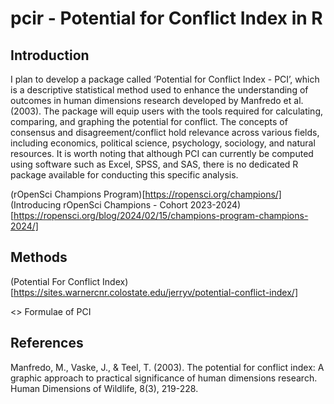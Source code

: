 # pcir - Potential for Conflict Index in R

## Introduction

I plan to develop a package called ‘Potential for Conflict Index - PCI’, which is a descriptive statistical method used to enhance the understanding of outcomes in human dimensions research developed by Manfredo et al. (2003). The package will equip users with the tools required for calculating, comparing, and graphing the potential for conflict. The concepts of consensus and disagreement/conflict hold relevance across various fields, including economics, political science, psychology, sociology, and natural resources. It is worth noting that although PCI can currently be computed using software such as Excel, SPSS, and SAS, there is no dedicated R package available for conducting this specific analysis. 

(rOpenSci Champions Program)[https://ropensci.org/champions/]
(Introducing rOpenSci Champions - Cohort 2023-2024)[https://ropensci.org/blog/2024/02/15/champions-program-champions-2024/]

## Methods

(Potential For Conflict Index)[https://sites.warnercnr.colostate.edu/jerryv/potential-conflict-index/]

<>
Formulae of PCI

## References

Manfredo, M., Vaske, J., & Teel, T. (2003). The potential for conflict index: A graphic approach to practical significance of human dimensions research. Human Dimensions of Wildlife, 8(3), 219-228.
